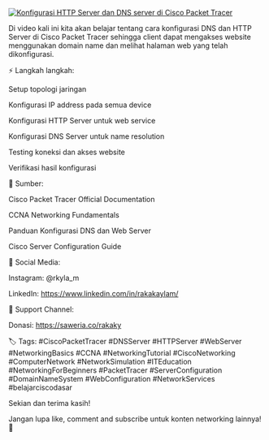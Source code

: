 <p align="left">
  <a href="https://youtu.be/p70B8xhbKNs?si=L2WggmIGZN1pTTqZ">
    <img src="https://ytcards.demolab.com/?id=p70B8xhbKNs&title=Konfigurasi+HTTP+Server+dan+DNS+server+di+Cisco+Packet+Tracer&lang=en&timestamp=1753290000&background_color=%230d1117&title_color=%23ffffff&stats_color=%23dedede&max_title_lines=1&width=350&border_radius=8" alt="Konfigurasi HTTP Server dan DNS server di Cisco Packet Tracer" />
  </a>
</p>

Di video kali ini kita akan belajar tentang cara konfigurasi DNS dan HTTP Server di Cisco Packet Tracer sehingga client dapat mengakses website menggunakan domain name dan melihat halaman web yang telah    dikonfigurasi.

⚡ Langkah  langkah:

 Setup topologi jaringan

 Konfigurasi IP address pada semua device

 Konfigurasi HTTP Server untuk web service

 Konfigurasi DNS Server untuk name resolution

 Testing koneksi dan akses website

 Verifikasi hasil konfigurasi

  

🔗 Sumber:

 Cisco Packet Tracer Official Documentation

 CCNA Networking Fundamentals

 Panduan Konfigurasi DNS dan Web Server

 Cisco Server Configuration Guide

  

📱 Social Media:

 Instagram: @rkyla_m

 LinkedIn: https://www.linkedin.com/in/rakakaylam/

  

💝 Support Channel:

 Donasi: https://saweria.co/rakaky

  

🏷️ Tags: #CiscoPacketTracer #DNSServer #HTTPServer #WebServer #NetworkingBasics #CCNA #NetworkingTutorial #CiscoNetworking #ComputerNetwork #NetworkSimulation #ITEducation #NetworkingForBeginners #PacketTracer #ServerConfiguration #DomainNameSystem #WebConfiguration #NetworkServices #belajarciscodasar

  

Sekian dan terima kasih!

Jangan lupa like, comment and subscribe untuk konten networking lainnya! 🚀
